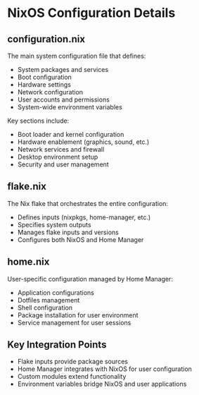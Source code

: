 # NixOS Configuration Details

## configuration.nix

The main system configuration file that defines:

- System packages and services
- Boot configuration
- Hardware settings
- Network configuration
- User accounts and permissions
- System-wide environment variables

Key sections include:
- Boot loader and kernel configuration
- Hardware enablement (graphics, sound, etc.)
- Network services and firewall
- Desktop environment setup
- Security and user management

## flake.nix

The Nix flake that orchestrates the entire configuration:

- Defines inputs (nixpkgs, home-manager, etc.)
- Specifies system outputs
- Manages flake inputs and versions
- Configures both NixOS and Home Manager

## home.nix

User-specific configuration managed by Home Manager:

- Application configurations
- Dotfiles management
- Shell configuration
- Package installation for user environment
- Service management for user sessions

## Key Integration Points

- Flake inputs provide package sources
- Home Manager integrates with NixOS for user configuration
- Custom modules extend functionality
- Environment variables bridge NixOS and user applications